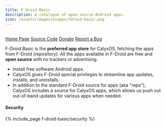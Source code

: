 ```yaml
---
title: F-Droid Basic
description: A catalogue of open source Android apps.
icon: /assets/images/osapps/fdroid-basic.png
---
```


<br>
<div class="button-bar" markdown="0">
<a class="btn" href="https://f-droid.org/">Home Page</a>
<a class="btn" href="https://gitlab.com/fdroid/fdroidclient">Source Code</a>
<a class="btn" href="https://f-droid.org/en/donate/">Donate</a>
<a class="btn" href="https://f-droid.org/en/issues/">Report a Bug</a>
</div>

F-Droid Basic is the **preferred app store** for CalyxOS, fetching the apps from F-Droid (repository). All the apps available in F-Droid are free and **open source** with no trackers or advertising.

* Install free software Android apps.
* CalyxOS gives F-Droid special privileges to streamline app updates, installs, and uninstalls.
* In addition to the standard F-Droid source for apps (aka "repo"), CalyxOS includes a source for CalyxOS apps, which allows us push out out-of-band updates for various apps when needed.

#### Security

{% include_page f-droid-basic/security %}
